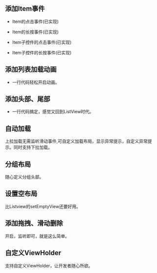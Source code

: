 ## 添加Item事件

- Item的点击事件(已实现)
	
- Item的长按事件(已实现)

- Item子控件的点击事件(已实现)

- Item子控件的长按事件(已实现)

## 添加列表加载动画

- 一行代码轻松开启动画。

## 添加头部、尾部

- 一行代码搞定，感觉又回到ListView时代。

## 自动加载

上拉加载无需监听滑动事件,可自定义加载布局，显示异常提示，自定义异常提示。同时支持下拉加载。

## 分组布局

随心定义分组头部。

## 设置空布局

比Listview的setEmptyView还要好用。

## 添加拖拽、滑动删除

开启，监听即可，就是这么简单。

## 自定义ViewHolder

支持自定义ViewHolder，让开发者随心所欲。